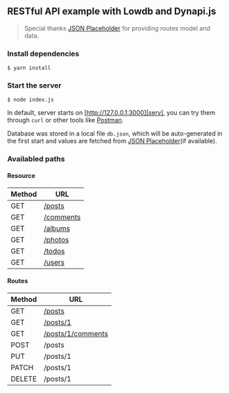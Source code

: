## RESTful API example with Lowdb and Dynapi.js

> Special thanks [JSON Placeholder][json_placeholder] for providing routes model and data.

### Install dependencies

```
$ yarn install
```

### Start the server

```
$ node index.js
```

In default, server starts on [http://127.0.0.1:3000][serv], you can try them through `curl` or
other tools like [Postman][postman].

Database was stored in a local file `db.json`, which will be auto-generated in the first start and
values are fetched from [JSON Placeholder][json_placeholder](if available).

### Availabled paths

#### Resource

| Method | URL                   |
| ------ | --------------------- |
| GET    | [/posts][posts]       |
| GET    | [/comments][comments] |
| GET    | [/albums][albums]     |
| GET    | [/photos][photos]     |
| GET    | [/todos][todos]       |
| GET    | [/users][users]       |

#### Routes

| Method | URL                      |
| ------ | ------------------------ |
| GET    | [/posts][posts]          |
| GET    | [/posts/1][posts_1]      |
| GET    | [/posts/1/comments][p1c] |
| POST   | /posts                   |
| PUT    | /posts/1                 |
| PATCH  | /posts/1                 |
| DELETE | /posts/1                 |

[json_placeholder]: https://jsonplaceholder.typicode.com
[postman]: https://www.getpostman.com

[serv]: http://127.0.0.1:3000
[p1c]: http://127.0.0.1:3000/posts/1/comments
[posts]: http://127.0.0.1:3000/posts
[posts_1]: http://127.0.0.1:3000/posts/1
[comments]: http://127.0.0.1:3000/comments
[albums]: http://127.0.0.1:3000/albums
[photos]: http://127.0.0.1:3000/photos
[todos]: http://127.0.0.1:3000/todos
[users]: http://127.0.0.1:3000/users

